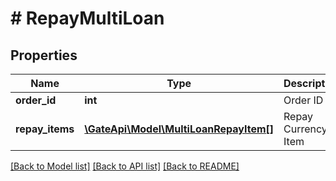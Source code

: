 # # RepayMultiLoan

## Properties

Name | Type | Description | Notes
------------ | ------------- | ------------- | -------------
**order_id** | **int** | Order ID | 
**repay_items** | [**\GateApi\Model\MultiLoanRepayItem[]**](MultiLoanRepayItem.md) | Repay Currency Item | 

[[Back to Model list]](../../README.md#documentation-for-models) [[Back to API list]](../../README.md#documentation-for-api-endpoints) [[Back to README]](../../README.md)
